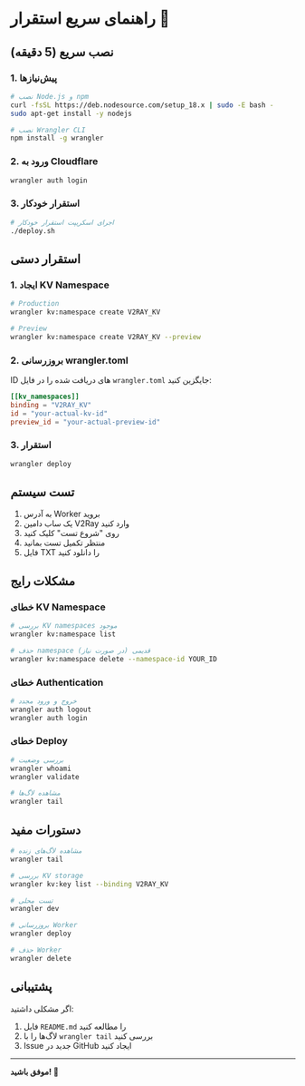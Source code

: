 # راهنمای سریع استقرار 🚀

## نصب سریع (5 دقیقه)

### 1. پیش‌نیازها
```bash
# نصب Node.js و npm
curl -fsSL https://deb.nodesource.com/setup_18.x | sudo -E bash -
sudo apt-get install -y nodejs

# نصب Wrangler CLI
npm install -g wrangler
```

### 2. ورود به Cloudflare
```bash
wrangler auth login
```

### 3. استقرار خودکار
```bash
# اجرای اسکریپت استقرار خودکار
./deploy.sh
```

## استقرار دستی

### 1. ایجاد KV Namespace
```bash
# Production
wrangler kv:namespace create V2RAY_KV

# Preview
wrangler kv:namespace create V2RAY_KV --preview
```

### 2. بروزرسانی wrangler.toml
ID های دریافت شده را در فایل `wrangler.toml` جایگزین کنید:
```toml
[[kv_namespaces]]
binding = "V2RAY_KV"
id = "your-actual-kv-id"
preview_id = "your-actual-preview-id"
```

### 3. استقرار
```bash
wrangler deploy
```

## تست سیستم

1. به آدرس Worker بروید
2. یک ساب دامین V2Ray وارد کنید
3. روی "شروع تست" کلیک کنید
4. منتظر تکمیل تست بمانید
5. فایل TXT را دانلود کنید

## مشکلات رایج

### خطای KV Namespace
```bash
# بررسی KV namespaces موجود
wrangler kv:namespace list

# حذف namespace قدیمی (در صورت نیاز)
wrangler kv:namespace delete --namespace-id YOUR_ID
```

### خطای Authentication
```bash
# خروج و ورود مجدد
wrangler auth logout
wrangler auth login
```

### خطای Deploy
```bash
# بررسی وضعیت
wrangler whoami
wrangler validate

# مشاهده لاگ‌ها
wrangler tail
```

## دستورات مفید

```bash
# مشاهده لاگ‌های زنده
wrangler tail

# بررسی KV storage
wrangler kv:key list --binding V2RAY_KV

# تست محلی
wrangler dev

# بروزرسانی Worker
wrangler deploy

# حذف Worker
wrangler delete
```

## پشتیبانی

اگر مشکلی داشتید:
1. فایل `README.md` را مطالعه کنید
2. لاگ‌ها را با `wrangler tail` بررسی کنید
3. Issue جدید در GitHub ایجاد کنید

---
**موفق باشید! 🎉**